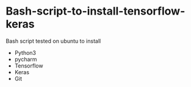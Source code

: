 # Bash-script-to-install-tensorflow-keras
Bash script tested on ubuntu to install 
- Python3
- pycharm 
- Tensorflow
- Keras 
- Git
